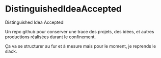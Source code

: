 # DistinguishedIdeaAccepted
Distinguished Idea Accepted

Un repo github pour conserver une trace des projets, des idées, et autres productions réalisées durant le confinement.

Ça va se structurer au fur et à mesure mais pour le moment, je reprends le slack.
